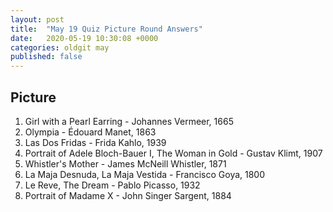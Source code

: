 ```yaml
---
layout: post
title:  "May 19 Quiz Picture Round Answers"
date:   2020-05-19 10:30:08 +0000
categories: oldgit may
published: false
---
```


## Picture

1. Girl with a Pearl Earring - Johannes Vermeer, 1665
2. Olympia - Édouard Manet, 1863
3. Las Dos Fridas - Frida Kahlo, 1939
4. Portrait of Adele Bloch-Bauer I, The Woman in Gold - Gustav Klimt, 1907
5. Whistler's Mother - James McNeill Whistler, 1871
6. La Maja Desnuda, La Maja Vestida - Francisco Goya, 1800
7. Le Reve, The Dream - Pablo Picasso, 1932
8. Portrait of Madame X - John Singer Sargent, 1884